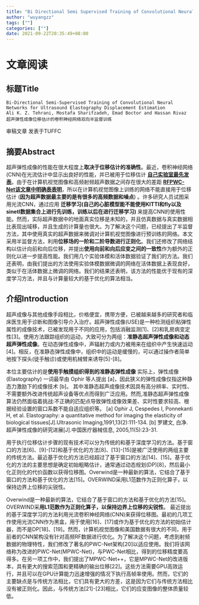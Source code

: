 ```yaml
---
title: "Bi Directional Semi Supervised Training of Convolutional Neural Networks for Ultrasound Elastography Displacement Estimation"
author: "wuyangzz"
tags: [""]
categories: [""]
date: 2021-09-22T20:35:49+08:00
---
```

# 文章阅读

## 标题Title
```
Bi-Directional Semi-Supervised Training of Convolutional Neural Networks for Ultrasound Elastography Displacement Estimation 
Ali K. Z. Tehrani, Mostafa Sharifzadeh, Emad Boctor and Hassan Rivaz 
超声弹性成像位移估计的卷积神经网络双向半监督训练
```
审稿文章 发表于TUFFC

## 摘要Abstract
超声弹性成像的性能在很大程度上**取决于位移估计的准确性**。最近，卷积神经网络(CNN)在光流估计中显示出良好的性能，并已被用于位移估计 [**自己实验室最先发表**](https://journals.sagepub.com/doi/10.1177/0161734620902527)。由于在计算机视觉图像和高频射频超声数据之间存在很大的差距 [**RFPWC-Net该文章中明确表表明**](https://users.encs.concordia.ca/~impact/rfmpwc-net-an-optical-flow-cnn-network-for-ultrasound-elastography/)，所以在计算机视觉图像上训练的网络不能直接用于位移估计 (**因为超声数据最主要的是有很多的高频数据和噪点**) 。许多研究人员试图采用光流CNN，通过应用 **迁移学习(自己的心脏模型能不能使用KITTI和fly以及sinetl数据集合上进行先训练，训练以后在进行迁移学习)** 来提高CNN的使用性能。然而，实际超声数据中的地面真实位移是未知的，并且仿真数据与真实数据相比表现出域移，并且生成的计算量也很大。为了解决这个问题，已经提出了半监督方法，其中使用真实的超声数据来微调对计算机视觉图像进行预训练的网络。本文采用半监督方法，利用**位移场的一阶和二阶导数进行正则化**。我们还修改了网络结构以估计向前和向后位移，并提出**使用向前和向后应变之间的一致性**作为额外的正则化以进一步提高性能。我们用几个实验体模和活体数据验证了我们的方法。我们还表明，由我们提出的方法使用实验体模数据微调的网络在活体数据上表现良好，类似于在活体数据上微调的网络。我们的结果还表明，该方法的性能优于现有的深度学习方法，并且与计算量较大的基于优化的算法相当。
## 介绍Introduction
超声成像与其他成像手段相比，价格便宜，携带方便，已被越来越多的研究者和临床医生用于诊断和图像引导介入治疗。超声弹性成像(USE)是一种检测组织粘弹性属性的成像技术，已被发现用于不同的应用，包括消融监测[1]、[2]和乳房病变定性[3]。使用方法跟踪组织的运动，大致可分为两组：**准静态超声弹性成像和动态超声弹性成像**。在动态弹性成像中，声辐射力或内力被用来在组织中产生快速运动[4]。相反，在准静态弹性成像中，组织中的运动是缓慢的，可以通过操作者简单地按下探头(徒手触诊)或使用机械臂来诱导[5]-[8]。

本位主要估计的是**使用手触摸组织得到的准静态弹性成像**
实际上，弹性成像 (Elastography) 一词最早由 Ophir 等人提出 [a]，因此狭义的弹性成像仅指这种静态力激励下的成像技术 [b]。
其中准静态超声成像技术因具有高分辨率、实时性、不需要额外改进传统超声设备等优点而得到广泛应用。然而,准静态超声弹性成像算法仍然面临着挑战:不正确的匹配点导致弹性成像效果差、实时性要求较高、根据经验设置的窗口系数不能自适应组织等。
[a] Ophir J, Cespedes I, Ponnekanti H, et al. Elastography: a quantitative method for imaging the elasticity of biological tissues[J].Ultrasonic Imaging,1991,13(2):111-134.
[b] 罗建文, 白净. 超声弹性成像的研究进展[J].中国医疗器械信息, 2005,11(5):23-31.

用于执行位移估计步骤的现有技术可以分为传统的和基于深度学习的方法。基于窗口的方法[6]、[9]-[12]和基于优化的方法[8]、[13]-[15]是被广泛使用的两组主要的传统方法。最近基于优化的方法已经超过了基于窗口的方法[14]、[15]。基于优化的方法的主要思想是确定初始粗略估计，通常通过动态规划(DP)[8]，然后最小化正则化的代价函数以获得位移图。Overwind是一种最新的算法，它结合了基于窗口的方法和基于优化的方法[15]。OVERWIND采用L1范数作为正则化算子，以保持边界上位移的尖锐性。

Overwind是一种最新的算法，它结合了基于窗口的方法和基于优化的方法[15]。OVERWIND采**用L1范数作为正则化算子，以保持边界上位移的尖锐性**。
最近提出的基于深度学习的方法利用光流卷积神经网络(CNN)来获得位移图。最初的几项工作使用光流CNN作为黑盒，用于使用[16]、[17]或作为基于优化的方法的初始估计器，而不是DP[18]、[19]。然而，计算机视觉图像和美国数据有很大的不同，用于前者的CNN架构没有针对高频RF数据进行优化。为了解决这个问题，考虑到射频数据的物理特性，我们修改了著名的PWC-Net架构[20]以适应使用。我们将该网络称为改进的PWC-Net(MPWC-Net)，与PWC-Net相比，得到的位移精度要高得多。在另一项工作中，我们提出了MPWC-Net++，它是MPWC-Net的改进版本，具有更大的搜索范围和更精确的输出位移[22]。这些方法需要GPU高效运行，并且可以在GPU计算能力迅速增强的情况下执行高帧率使用。然而，它们的主要缺点是与传统方法相比，它们具有更大的方差，这是因为它们与传统方法相比没有被正则化。因此，与传统方法[21]-[23]相比，它们的应变图像的整体质量较低。